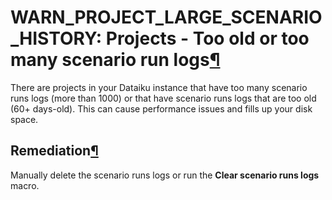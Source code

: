 WARN\_PROJECT\_LARGE\_SCENARIO\_HISTORY: Projects \- Too old or too many scenario run logs[¶](#warn-project-large-scenario-history-projects-too-old-or-too-many-scenario-run-logs "Permalink to this heading")
==============================================================================================================================================================================================================


There are projects in your Dataiku instance that have too many scenario runs logs (more than 1000\) or that have scenario runs logs that are too old (60\+ days\-old). This can cause performance issues and fills up your disk space.



Remediation[¶](#remediation "Permalink to this heading")
--------------------------------------------------------


Manually delete the scenario runs logs or run the **Clear scenario runs logs** macro.